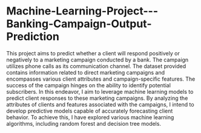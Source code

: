 # Machine-Learning-Project---Banking-Campaign-Output-Prediction
This project aims to predict whether a client will respond positively or negatively to a marketing campaign conducted by a bank. The campaign utilizes phone calls as its communication channel. The dataset provided contains information related to direct marketing campaigns and encompasses various client attributes and campaign-specific features. The success of the campaign hinges on the ability to identify potential subscribers.
In this endeavor, I aim to leverage machine learning models to predict client responses to these marketing campaigns. By analyzing the attributes of clients and features associated with the campaigns, I intend to develop predictive models capable of accurately forecasting client behavior. To achieve this, I have explored various machine learning algorithms, including random forest and decision tree models.
